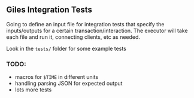 ## Giles Integration Tests

Going to define an input file for integration tests that specify the
inputs/outputs for a certain transaction/interaction. The executor will take
each file and run it, connecting clients, etc as needed.

Look in the `tests/` folder for some example tests

### TODO:

* macros for `$TIME` in different units
* handling parsing JSON for expected output
* lots more tests
